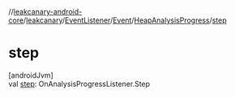 //[leakcanary-android-core](../../../../../index.md)/[leakcanary](../../../index.md)/[EventListener](../../index.md)/[Event](../index.md)/[HeapAnalysisProgress](index.md)/[step](step.md)

# step

[androidJvm]\
val [step](step.md): OnAnalysisProgressListener.Step
